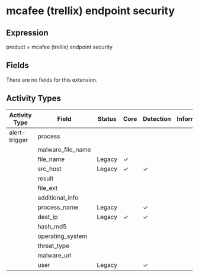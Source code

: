 mcafee (trellix) endpoint security
==================================

Expression
----------

product = mcafee (trellix) endpoint security

Fields
------

There are no fields for this extension.

Activity Types
--------------

| Activity Type | Field             | Status | Core     | Detection | Informational |
| ------------- | ----------------- | ------ | -------- | --------- | ------------- |
| alert-trigger | process           |        |          |           |               |
|               | malware_file_name |        |          |           |               |
|               | file_name         | Legacy | &#10003; |           |               |
|               | src_host          | Legacy | &#10003; | &#10003;  |               |
|               | result            |        |          |           |               |
|               | file_ext          |        |          |           |               |
|               | additional_info   |        |          |           |               |
|               | process_name      | Legacy |          | &#10003;  |               |
|               | dest_ip           | Legacy | &#10003; | &#10003;  |               |
|               | hash_md5          |        |          |           |               |
|               | operating_system  |        |          |           |               |
|               | threat_type       |        |          |           |               |
|               | malware_url       |        |          |           |               |
|               | user              | Legacy |          | &#10003;  |               |

